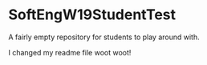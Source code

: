 # SoftEngW19StudentTest
A fairly empty repository for students to play around with.

I changed my readme file woot woot!
